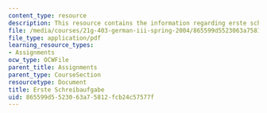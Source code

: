 ```yaml
---
content_type: resource
description: This resource contains the information regarding erste schreibaufgabe.
file: /media/courses/21g-403-german-iii-spring-2004/865599d5523063a75812fcb24c57577f_MIT21G_403S04_asn1_2.pdf
file_type: application/pdf
learning_resource_types:
- Assignments
ocw_type: OCWFile
parent_title: Assignments
parent_type: CourseSection
resourcetype: Document
title: Erste Schreibaufgabe
uid: 865599d5-5230-63a7-5812-fcb24c57577f
---
```

